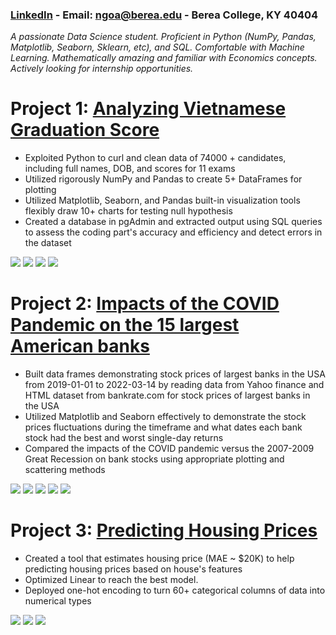 ### [LinkedIn](https://www.linkedin.com/in/ahnngo/) - Email: ngoa@berea.edu - Berea College, KY 40404
*A passionate Data Science student. Proficient in Python (NumPy, Pandas, Matplotlib, Seaborn, Sklearn, etc), and SQL. Comfortable with Machine Learning. Mathematically amazing and familiar with Economics concepts. Actively looking for internship opportunities.*

# Project 1: [Analyzing Vietnamese Graduation Score](https://github.com/ahnngo/analyzing_vietnamese_graduation_score_2020)
* Exploited Python to curl and clean data of 74000 + candidates, including full names, DOB, and scores for 11 exams
* Utilized rigorously NumPy and Pandas to create 5+ DataFrames for plotting
* Utilized Matplotlib, Seaborn, and Pandas built-in visualization tools flexibly draw 10+ charts for testing null hypothesis
* Created a database in pgAdmin and extracted output using SQL queries to assess the coding part's accuracy and efficiency and detect errors in the dataset

![](https://github.com/ahnngo/ahnngo_portfolio/blob/main/chart/The%20numbers%20of%20student%20participating%20in%20each%20exam.png)
![](https://github.com/ahnngo/ahnngo_portfolio/blob/main/chart/Percentage%20of%20exam%20combination%20taken%20by%20students.png)
![](https://github.com/ahnngo/ahnngo_portfolio/blob/main/chart/Mandatory%20Meanscore.png)
![](https://github.com/ahnngo/ahnngo_portfolio/blob/main/chart/Most%20Popular%20First%20Name.png)

# Project 2: [Impacts of the COVID Pandemic on the 15 largest American banks](https://github.com/ahnngo/bank-stocks-affected-by-covid)
* Built data frames demonstrating stock prices of largest banks in the USA from 2019-01-01 to 2022-03-14 by reading data from Yahoo finance and HTML dataset from bankrate.com for stock prices of largest banks in the USA
* Utilized Matplotlib and Seaborn effectively to demonstrate the stock prices fluctuations during the timeframe and what dates each bank stock had the best and worst single-day returns
* Compared the impacts of the COVID pandemic versus the 2007-2009 Great Recession on bank stocks using appropriate plotting and scattering methods

![](https://github.com/ahnngo/ahnngo_portfolio/blob/main/chart/Banks%20stock%20return.png)
![](https://github.com/ahnngo/ahnngo_portfolio/blob/main/chart/Stock%20Return%20over%20Time.png)
![](https://github.com/ahnngo/ahnngo_portfolio/blob/main/chart/Stock%20price%20fluctuation.png)
![](https://github.com/ahnngo/ahnngo_portfolio/blob/main/chart/Correlation%20of%20Stock%20Prices%20of%20Each%20Bank.png)
![](https://github.com/ahnngo/ahnngo_portfolio/blob/main/chart/aximum%20and%20Minimum%20Change%20in%20Close%20Price%20of%20Stocks%20by%20Time.png)

# Project 3: [Predicting Housing Prices](https://github.com/ahnngo/house-prices-advanced-regression-techniques)
* Created a tool that estimates housing price (MAE ~ $20K) to help predicting housing prices based on house's features
* Optimized Linear to reach the best model.
* Deployed one-hot encoding to turn 60+ categorical columns of data into numerical types

![](https://github.com/ahnngo/ahnngo_portfolio/blob/main/chart/Null%20Values%20Count.png)
![](https://github.com/ahnngo/ahnngo_portfolio/blob/main/chart/y_test%20vs.%20prediction.png)
![](https://github.com/ahnngo/ahnngo_portfolio/blob/main/chart/Error%20Distribution.png)
